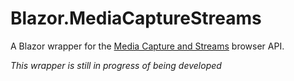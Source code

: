 # Blazor.MediaCaptureStreams
A Blazor wrapper for the [Media Capture and Streams](https://www.w3.org/TR/mediacapture-streams/) browser API.

_This wrapper is still in progress of being developed_
